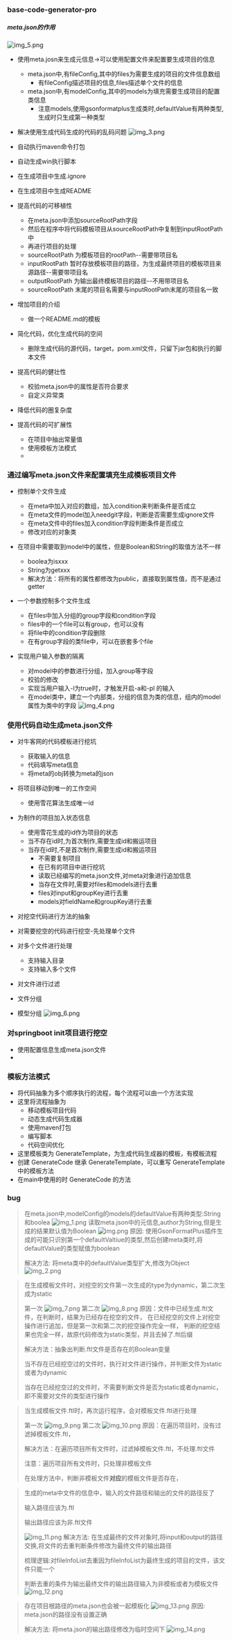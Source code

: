 ### base-code-generator-pro

##### meta.json的作用

![img_5.png](img_5.png)

- 使用meta.josn来生成元信息->可以使用配置文件来配置要生成项目的信息
    - meta.json中,有fileConfig,其中的files为需要生成的项目的文件信息数组
        - 有fileConfig描述项目的信息,files描述单个文件的信息
    - meta.json中,有modelConfig,其中的models为填充需要生成项目的配置类信息
        - 注意models,使用gsonformatplus生成类时,defaultValue有两种类型,生成时只生成第一种类型
- 解决使用生成代码生成的代码的乱码问题
  ![img_3.png](img_3.png)
- 自动执行maven命令打包
- 自动生成win执行脚本
- 在生成项目中生成.ignore
- 在生成项目中生成README

- 提高代码的可移植性
    - 在meta.json中添加sourceRootPath字段
    - 然后在程序中将代码模板项目从sourceRootPath中复制到inputRootPath中
    - 再进行项目的处理
    - sourceRootPath 为模板项目的rootPath--需要带项目名
    - inputRootPath 暂时存放模板项目的路径，为生成最终项目的模板项目来源路径--需要带项目名
    - outputRootPath 为输出最终模板项目的路径--不用带项目名
    - sourceRootPath 末尾的项目名需要与inputRootPath末尾的项目名一致
- 增加项目的介绍
    - 做一个README.md的模板
- 简化代码，优化生成代码的空间
    - 删除生成代码的源代码，target，pom.xml文件，只留下jar包和执行的脚本文件
- 提高代码的健壮性
    - 校验meta.json中的属性是否符合要求
    - 自定义异常类
- 降低代码的圈复杂度
- 提高代码的可扩展性
    - 在项目中抽出常量值
    - 使用模板方法模式
    -

### 通过编写meta.json文件来配置填充生成模板项目文件

- 控制单个文件生成
    - 在meta中加入对应的数组，加入condition来判断条件是否成立
    - 在meta文件的model加入needgit字段，判断是否需要生成ignore文件
    - 在meta文件中的files加入condition字段判断条件是否成立
    - 修改对应的对象类
- 在项目中需要取到model中的属性，但是Boolean和String的取值方法不一样
    - boolea为isxxx
    - String为getxxx
    - 解决方法：将所有的属性都修改为public，直接取到属性值，而不是通过getter

- 一个参数控制多个文件生成
    - 在files中加入分组的group字段和condition字段
    - files中的一个file可以有group，也可以没有
    - 将file中的condition字段删除
    - 在有group字段的类file中，可以在嵌套多个file

- 实现用户输入参数的隔离
    - 对model中的参数进行分组，加入group等字段
    - 校验的修改
    - 实现当用户输入-l为true时，才触发开启-a和-pl 的输入
    - 在model类中，建立一个内部类，分组的信息为类的信息，组内的model属性为类中的字段
      ![img_4.png](img_4.png)

### 使用代码自动生成meta.json文件

- 对牛客网的代码模板进行挖坑
    - 获取输入的信息
    - 代码填写meta信息
    - 将meta的obj转换为meta的json

- 将项目移动到唯一的工作空间
    - 使用雪花算法生成唯一id

- 为制作的项目加入状态信息
    - 使用雪花生成的id作为项目的状态
    - 当不存在id时,为首次制作,需要生成id和搬运项目
    - 当存在id时,不是首次制作,需要生成id和搬运项目
        - 不需要复制项目
        - 在已有的项目中进行挖坑
        - 读取已经编写的meta.json文件,对meta对象进行追加信息
        - 当存在文件时,需要对files和models进行去重
        - files对input和groupKey进行去重
        - models对fieldName和groupKey进行去重
- 对挖空代码进行方法的抽象
- 对需要挖空的代码进行挖空-先处理单个文件
- 对多个文件进行处理
    - 支持输入目录
    - 支持输入多个文件

- 对文件进行过滤
- 文件分组
- 模型分组
  ![img_6.png](img_6.png)

### 对springboot init项目进行挖空

- 使用配置信息生成meta.json文件
- 







### 模板方法模式

- 将代码抽象为多个顺序执行的流程，每个流程可以由一个方法实现
- 这里将流程抽象为
    - 移动模板项目代码
    - 动态生成代码生成器
    - 使用maven打包
    - 编写脚本
    - 代码空间优化
- 这里模板类为 GenerateTemplate，为生成代码生成器的模板，有模板流程
- 创建 GenerateCode 继承 GenerateTemplate，可以重写 GenerateTemplate 中的模板方法
- 在main中使用的时 GenerateCode 的方法





### bug

> 在meta.json中,modelConfig的models的defaultValue有两种类型:String和boolea
> ![img_1.png](img_1.png)
> 读取meta.json中的元信息,author为String,但是生成的结果默认值为Boolean
> ![img.png](img.png)
> 原因: 使用GsonFormatPlus插件生成的可能只识别第一个defaultValtiue的类型,然后创建meta类时,将defaultValue的类型赋值为boolean
>
>解决方法: 将meta类中的defaultValue类型扩大,修改为Object
> ![img_2.png](img_2.png)

> 在生成模板文件时，对挖空的文件第一次生成的type为dynamic，第二次生成为static
>
> 第一次
> ![img_7.png](img_7.png)
> 第二次
> ![img_8.png](img_8.png)
> 原因：文件中已经生成.ftl文件，在判断时，结果为已经存在挖空的文件，
> 在已经挖空的文件上对挖空操作进行追加，但是第一次和第二次的挖空操作完全一样，
> 判断的挖空结果也完全一样，故原代码修改为static类型，并且去掉了.ftl后缀
> 
> 解决方法：抽象出判断.ftl文件是否存在的Boolean变量
> 
> 当不存在已经挖空过的文件时，执行对文件进行操作，并判断文件为static或者为dynamic
> 
> 当存在已经挖空过的文件时，不需要判断文件是否为static或者dynamic，即不需要对文件的类型进行操作
> 

> 当生成模板文件.ftl时，再次运行程序，会对模板文件.ftl进行处理
> 
> 第一次
> ![img_9.png](img_9.png)
> 第二次
> ![img_10.png](img_10.png)
> 原因：在遍历项目时，没有过滤掉模板文件.ftl，
>
> 解决方法：在遍历项目所有文件时，过滤掉模板文件.ftl，不处理.ftl文件
> 
> 注意：遍历项目所有文件时，只处理非模板文件
> 
> 在处理方法中，判断非模板文件**对应**的模板文件是否存在，

> 生成的meta中文件的信息中，输入的文件路径和输出的文件的路径反了
> 
> 输入路径应该为.ftl
> 
> 输出路径应该为非.ftl文件
> 
> ![img_11.png](img_11.png)
> 解决方法: 在生成最终的文件对象时,将input和output的路径交换,将文件的去重判断条件修改为最终文件的输出路径
> 
> 梳理逻辑:对fileInfoList去重因为fileInfoList为最终生成的项目的文件，该文件只能一个
> 
> 判断去重的条件为输出最终文件的输出路径输入为非模板或者为模板文件
> ![img_12.png](img_12.png)


> 存在项目根路径的meta.json也会被一起模板化
> ![img_13.png](img_13.png)
> 原因: meta.json的路径没有设置正确
> 
> 解决方法: 将meta.json的输出路径修改为临时空间下
> ![img_14.png](img_14.png)












